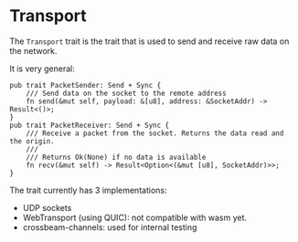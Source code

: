 # Transport

The `Transport` trait is the trait that is used to send and receive raw data on the network.

It is very general:
```rust,noplayground
pub trait PacketSender: Send + Sync {
    /// Send data on the socket to the remote address
    fn send(&mut self, payload: &[u8], address: &SocketAddr) -> Result<()>;
}
pub trait PacketReceiver: Send + Sync {
    /// Receive a packet from the socket. Returns the data read and the origin.
    ///
    /// Returns Ok(None) if no data is available
    fn recv(&mut self) -> Result<Option<(&mut [u8], SocketAddr)>>;
}
```


The trait currently has 3 implementations:
- UDP sockets
- WebTransport (using QUIC): not compatible with wasm yet.
- crossbeam-channels: used for internal testing
